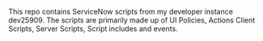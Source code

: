This repo contains ServiceNow scripts from my developer instance dev25909. The scripts are primarily made up of UI Policies, Actions
Client Scripts, Server Scripts, Script includes and events.
